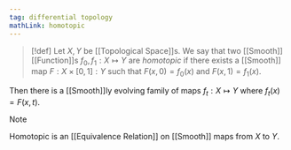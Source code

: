 ```yaml
---
tag: differential topology
mathLink: homotopic
---
```

>[!def]
>Let $X,Y$ be [[Topological Space]]s. We say that two [[Smooth]] [[Function]]s $f_{0},f_{1}:X \mapsto Y$ are *homotopic* if there exists a [[Smooth]] map $F:X\times[0,1]:Y$ such that $F(x,0)=f_{0}(x)$ and $F(x,1)=f_{1}(x)$.
> 
Then there is a [[Smooth]]ly evolving family of maps $f_{t}:X \mapsto Y$ where $f_{t}(x)=F(x,t)$.

>[!note]
>Homotopic is an [[Equivalence Relation]] on [[Smooth]] maps from $X$ to $Y$.

